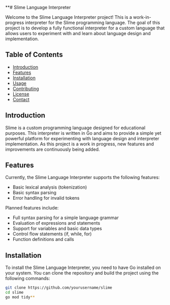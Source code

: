**# Slime Language Interpreter

Welcome to the Slime Language Interpreter project! This is a work-in-progress interpreter for the Slime programming language. The goal of this project is to develop a fully functional interpreter for a custom language that allows users to experiment with and learn about language design and implementation.

## Table of Contents

- [Introduction](#introduction)
- [Features](#features)
- [Installation](#installation)
- [Usage](#usage)
- [Contributing](#contributing)
- [License](#license)
- [Contact](#contact)

## Introduction

Slime is a custom programming language designed for educational purposes. This interpreter is written in Go and aims to provide a simple yet powerful platform for experimenting with language design and interpreter implementation. As this project is a work in progress, new features and improvements are continuously being added.

## Features

Currently, the Slime Language Interpreter supports the following features:

- Basic lexical analysis (tokenization)
- Basic syntax parsing
- Error handling for invalid tokens

Planned features include:

- Full syntax parsing for a simple language grammar
- Evaluation of expressions and statements
- Support for variables and basic data types
- Control flow statements (if, while, for)
- Function definitions and calls

## Installation

To install the Slime Language Interpreter, you need to have Go installed on your system. You can clone the repository and build the project using the following commands:

```sh
git clone https://github.com/yourusername/slime
cd slime
go mod tidy**
